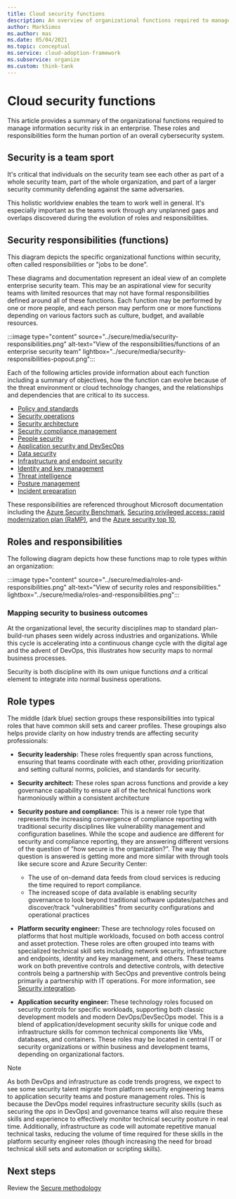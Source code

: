 ```yaml
---
title: Cloud security functions
description: An overview of organizational functions required to manage information security risk in an enterprise
author: MarkSimos
ms.author: mas
ms.date: 05/04/2021
ms.topic: conceptual
ms.service: cloud-adoption-framework
ms.subservice: organize
ms.custom: think-tank
---
```


# Cloud security functions

This article provides a summary of the organizational functions required to manage information security risk in an enterprise. These roles and responsibilities form the human portion of an overall cybersecurity system.

## Security is a team sport

It's critical that individuals on the security team see each other as part of a whole security team, part of the whole organization, and part of a larger security community defending against the same adversaries.

This holistic worldview enables the team to work well in general. It's especially important as the teams work through any unplanned gaps and overlaps discovered during the evolution of roles and responsibilities.

## Security responsibilities (functions)

This diagram depicts the specific organizational functions within security, often called responsibilities or "jobs to be done".

These diagrams and documentation represent an ideal view of an complete enterprise security team. This may be an aspirational view for security teams with limited resources that may not have formal responsibilities defined around all of these functions. Each function may be performed by one or more people, and each person may perform one or more functions depending on various factors such as culture, budget, and available resources.

:::image type="content" source="../secure/media/security-responsibilities.png" alt-text="View of the responsibilities/functions of an enterprise security team" lightbox="../secure/media/security-responsibilities-popout.png":::

Each of the following articles provide information about each function including a summary of objectives, how the function can evolve because of the threat environment or cloud technology changes, and the relationships and dependencies that are critical to its success.

- [Policy and standards](./cloud-security-policy-standards.md)
- [Security operations](./cloud-security-operations-center.md)
- [Security architecture](./cloud-security-architecture.md)
- [Security compliance management](./cloud-security-compliance-management.md)
- [People security](./cloud-security-people.md)
- [Application security and DevSecOps](./cloud-security-application-security-devsecops.md)
- [Data security](./cloud-security-data-security.md)
- [Infrastructure and endpoint security](./cloud-security-infrastructure-endpoint.md)
- [Identity and key management](./cloud-security-identity-keys.md)
- [Threat intelligence](./cloud-security-threat-intelligence.md)
- [Posture management](./cloud-security-posture-management.md)
- [Incident preparation](./cloud-security-incident-preparation.md)

These responsibilities are referenced throughout Microsoft documentation including the [Azure Security Benchmark](https://aka.ms/benchmarkdocs), [Securing privileged access: rapid modernization plan (RaMP)](https://aka.ms/sparoadmap), and the [Azure security top 10](https://aka.ms/azuresecuritytop10),

## Roles and responsibilities

The following diagram depicts how these functions map to role types within an organization:

:::image type="content" source="../secure/media/roles-and-responsibilities.png" alt-text="View of security roles and responsibilities." lightbox="../secure/media/roles-and-responsibilities.png":::

### Mapping security to business outcomes

At the organizational level, the security disciplines map to standard plan-build-run phases seen widely across industries and organizations. While this cycle is accelerating into a continuous change cycle with the digital age and the advent of DevOps, this illustrates how security maps to normal business processes.

Security is both discipline with its own unique functions *and* a critical element to integrate into normal business operations.

## Role types

The middle (dark blue) section groups these responsibilities into typical roles that have common skill sets and career profiles. These groupings also helps provide clarity on how industry trends are affecting security professionals:

- **Security leadership:** These roles frequently span across functions, ensuring that teams coordinate with each other, providing prioritization and setting cultural norms, policies, and standards for security.
- **Security architect:** These roles span across functions and provide a key governance capability to ensure all of the technical functions work harmoniously within a consistent architecture
- **Security posture and compliance:** This is a newer role type that represents the increasing convergence of compliance reporting with traditional security disciplines like vulnerability management and configuration baselines. While the scope and audience are different for security and compliance reporting, they are answering different versions of the question of "how secure is the organization?". The way that question is answered is getting more and more similar with through tools like secure score and Azure Security Center:

  - The use of on-demand data feeds from cloud services is reducing the time required to report compliance.
  - The increased scope of data available is enabling security governance to look beyond traditional software updates/patches and discover/track "vulnerabilities" from security configurations and operational practices
- **Platform security engineer:** These are technology roles focused on platforms that host multiple workloads, focused on both access control and asset protection. These roles are often grouped into teams with specialized technical skill sets including network security, infrastructure and endpoints, identity and key management, and others. These teams work on both preventive controls and detective controls, with detective controls being a partnership with SecOps and preventive controls being primarily a partnership with IT operations. For more information, see [Security integration](../secure/security-integration.md).
- **Application security engineer:** These technology roles focused on security controls for specific workloads, supporting both classic development models and modern DevOps/DevSecOps model. This is a blend of application/development security skills for unique code and infrastructure skills for common technical components like VMs, databases, and containers. These roles may be located in central IT or security organizations or within business and development teams, depending on organizational factors.

> [!NOTE]
> As both DevOps and infrastructure as code trends progress, we expect to see some security talent migrate from platform security engineering teams to application security teams and posture management roles. This is because the DevOps model requires infrastructure security skills (such as securing the _ops_ in DevOps) and governance teams will also require these skills and experience to effectively monitor technical security posture in real time. Additionally, infrastructure as code will automate repetitive manual technical tasks, reducing the volume of time required for these skills in the platform security engineer roles (though increasing the need for broad technical skill sets and automation or scripting skills).

## Next steps

Review the [Secure methodology](../secure/index.md)
